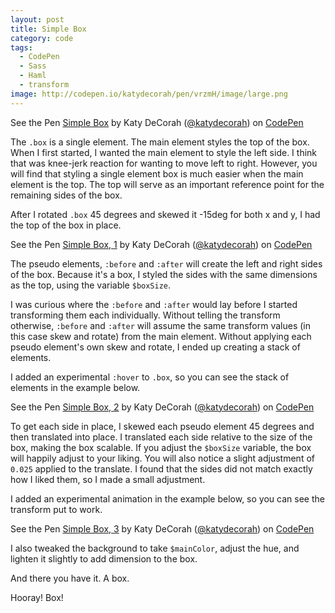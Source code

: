 ```yaml
---
layout: post
title: Simple Box
category: code
tags: 
  - CodePen
  - Sass
  - Haml
  - transform
image: http://codepen.io/katydecorah/pen/vrzmH/image/large.png
---
```


<p data-height="350" data-theme-id="97" data-slug-hash="vrzmH" data-user="katydecorah" data-default-tab="result" class='codepen'>See the Pen <a href='http://codepen.io/katydecorah/pen/vrzmH'>Simple Box</a> by Katy DeCorah (<a href='http://codepen.io/katydecorah'>@katydecorah</a>) on <a href='http://codepen.io'>CodePen</a></p>

The `.box` is a single element. The main element styles the top of the box. When I first started, I wanted the main element to style the left side. I think that was knee-jerk reaction for wanting to move left to right. However, you will find that styling a single element box is much easier when the main element is the top. The top will serve as an important reference point for the remaining sides of the box.

After I rotated `.box` 45 degrees and skewed it -15deg for both x and y, I had the top of the box in place.

<p data-height="270" data-theme-id="97" data-slug-hash="8707388727c57ea3ff8ce3bc42af5f56" data-user="katydecorah" data-default-tab="result" class='codepen'>See the Pen <a href='http://codepen.io/katydecorah/pen/8707388727c57ea3ff8ce3bc42af5f56'>Simple Box, 1</a> by Katy DeCorah (<a href='http://codepen.io/katydecorah'>@katydecorah</a>) on <a href='http://codepen.io'>CodePen</a></p>

The pseudo elements, `:before` and `:after` will create the left and right sides of the box. Because it's a box, I styled the sides with the same dimensions as the top, using the variable `$boxSize`.
 
I was curious where the `:before` and `:after` would lay before I started transforming them each individually. Without telling the transform otherwise, `:before` and `:after` will assume the same transform values (in this case skew and rotate) from the main element. Without applying each pseudo element's own skew and rotate, I ended up creating a stack of elements.

I added an experimental `:hover` to `.box`, so you can see the stack of elements in the example below.

<p data-height="270" data-theme-id="97" data-slug-hash="1ef155d2126eb89a515ed9873dc1b722" data-user="katydecorah" data-default-tab="result" class='codepen'>See the Pen <a href='http://codepen.io/katydecorah/pen/1ef155d2126eb89a515ed9873dc1b722'>Simple Box, 2</a> by Katy DeCorah (<a href='http://codepen.io/katydecorah'>@katydecorah</a>) on <a href='http://codepen.io'>CodePen</a></p>

To get each side in place, I skewed each pseudo element 45 degrees and then translated into place. I translated each side relative to the size of the box, making the box scalable. If you adjust the `$boxSize` variable, the box will happily adjust to your liking. You will also notice a slight adjustment of `0.025` applied to the translate. I found that the sides did not match exactly how I liked them, so I made a small adjustment.

I added an experimental animation in the example below, so you can see the transform put to work.

<p data-height="270" data-theme-id="97" data-slug-hash="c363cbddcd4e63bf4b3940b4f8b68fc8" data-user="katydecorah" data-default-tab="result" class='codepen'>See the Pen <a href='http://codepen.io/katydecorah/pen/c363cbddcd4e63bf4b3940b4f8b68fc8'>Simple Box, 3</a> by Katy DeCorah (<a href='http://codepen.io/katydecorah'>@katydecorah</a>) on <a href='http://codepen.io'>CodePen</a></p>

I also tweaked the background to take `$mainColor`, adjust the hue, and lighten it slightly to add dimension to the box. 

And there you have it. A box.

Hooray! Box!